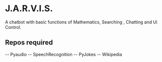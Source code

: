 # J.A.R.V.I.S.

A chatbot with basic functions of Mathematics, Searching , Chatting and Ui Control.

## Repos required
-- Pyaudio
-- SpeechRecognition
-- PyJokes
-- Wikipedia
